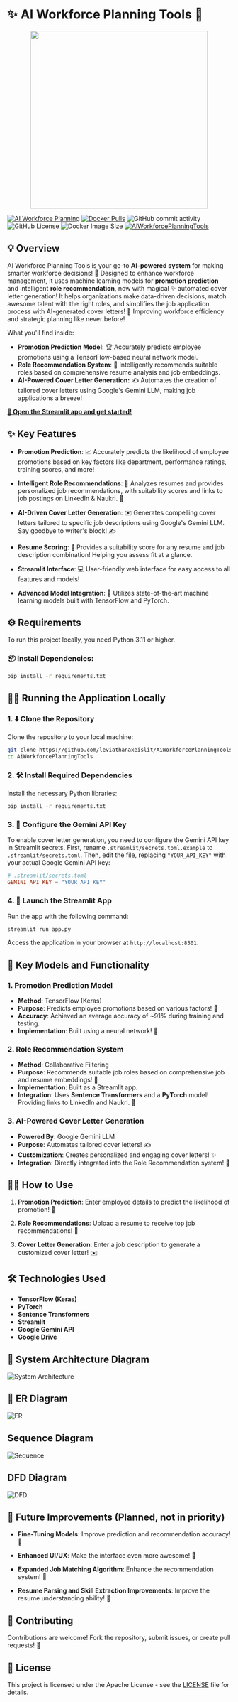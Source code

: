 <p align="center"> <h1>✨ AI Workforce Planning Tools 🚀</h1> </p>

<p align="center">
<img src="assets/Project Logo.png" width="400" height="400"></center>
</p>

[![AI Workforce Planning](https://static.streamlit.io/badges/streamlit_badge_black_white.svg)](https://aiworkforceplanningtool.streamlit.app/)
[![Docker Pulls](https://img.shields.io/docker/pulls/leviathanaxeislit/aiworkforceplanningtools?style=plastic&logo=docker&logoColor=blue&logoSize=auto)](https://hub.docker.com/repository/docker/leviathanaxeislit/aiworkforceplanningtools/general)
![GitHub commit activity](https://img.shields.io/github/commit-activity/w/leviathanaxeislit/AiWorkforcePlanningTools?style=plastic&logo=github)
![GitHub License](https://img.shields.io/github/license/leviathanaxeislit/AiWorkforcePlanningTools?style=plastic&logo=apachelucene)
![Docker Image Size](https://img.shields.io/docker/image-size/leviathanaxeislit/aiworkforceplanningtools?arch=amd64&style=plastic&logo=docker)
[![AiWorkforcePlanningTools](https://github.com/leviathanaxeislit/AiWorkforcePlanningTools/actions/workflows/main.yml/badge.svg)](https://github.com/leviathanaxeislit/AiWorkforcePlanningTools/actions/workflows/main.yml)

## 💡 Overview

AI Workforce Planning Tools is your go-to **AI-powered system** for making smarter workforce decisions! 🌟 Designed to enhance workforce management, it uses machine learning models for **promotion prediction** and intelligent **role recommendation**, now with magical ✨ automated cover letter generation! It helps organizations make data-driven decisions, match awesome talent with the right roles, and simplifies the job application process with AI-generated cover letters! 🚀 Improving workforce efficiency and strategic planning like never before!

What you'll find inside:

-   **Promotion Prediction Model**: 🏆 Accurately predicts employee promotions using a TensorFlow-based neural network model.
-   **Role Recommendation System**: 🏢 Intelligently recommends suitable roles based on comprehensive resume analysis and job embeddings.
-   **AI-Powered Cover Letter Generation:** ✍️ Automates the creation of tailored cover letters using Google's Gemini LLM, making job applications a breeze!

[**🎉 Open the Streamlit app and get started!**](https://aiworkforceplanningtool.streamlit.app/)

## ✨ Key Features

-   **Promotion Prediction**: 📈 Accurately predicts the likelihood of employee promotions based on key factors like department, performance ratings, training scores, and more!

-   **Intelligent Role Recommendations**: 🎯 Analyzes resumes and provides personalized job recommendations, with suitability scores and links to job postings on LinkedIn & Naukri. 💼

-   **AI-Driven Cover Letter Generation**: ✉️ Generates compelling cover letters tailored to specific job descriptions using Google's Gemini LLM. Say goodbye to writer's block! ✍️

-   **Resume Scoring**: 💯 Provides a suitability score for any resume and job description combination! Helping you assess fit at a glance.

-   **Streamlit Interface**: 💻 User-friendly web interface for easy access to all features and models!

-   **Advanced Model Integration**: 🧠 Utilizes state-of-the-art machine learning models built with TensorFlow and PyTorch.

## ⚙️ Requirements

To run this project locally, you need Python 3.11 or higher.

### 📦 Install Dependencies:

```bash
pip install -r requirements.txt
```

## 🏃‍♀️ Running the Application Locally

### 1. ⬇️ Clone the Repository

Clone the repository to your local machine:

```bash
git clone https://github.com/leviathanaxeislit/AiWorkforcePlanningTools.git
cd AiWorkforcePlanningTools
```

### 2. 🛠️ Install Required Dependencies

Install the necessary Python libraries:

```bash
pip install -r requirements.txt
```

### 3. 🔑 Configure the Gemini API Key

To enable cover letter generation, you need to configure the Gemini API key in Streamlit secrets. First, rename `.streamlit/secrets.toml.example` to `.streamlit/secrets.toml`. Then, edit the file, replacing `"YOUR_API_KEY"` with your actual Google Gemini API key:

```toml
# .streamlit/secrets.toml
GEMINI_API_KEY = "YOUR_API_KEY"
```

### 4. 🚀 Launch the Streamlit App

Run the app with the following command:

```bash
streamlit run app.py
```

Access the application in your browser at `http://localhost:8501`.

## 🤖 Key Models and Functionality

### 1. Promotion Prediction Model

-   **Method**: TensorFlow (Keras)
-   **Purpose**: Predicts employee promotions based on various factors! 🌟
-   **Accuracy**: Achieved an average accuracy of ~91% during training and testing.
-   **Implementation**: Built using a neural network! 🧠

### 2. Role Recommendation System

-   **Method**: Collaborative Filtering
-   **Purpose**: Recommends suitable job roles based on comprehensive job and resume embeddings! 🏢
-   **Implementation**: Built as a Streamlit app.
-   **Integration**: Uses **Sentence Transformers** and a **PyTorch** model! Providing links to LinkedIn and Naukri. 🔗

### 3. AI-Powered Cover Letter Generation

-   **Powered By**: Google Gemini LLM
-   **Purpose**: Automates tailored cover letters! ✍️
-   **Customization**: Creates personalized and engaging cover letters! ✨
-   **Integration**: Directly integrated into the Role Recommendation system! 🤝

## 🧑‍🏫 How to Use

1.  **Promotion Prediction**: Enter employee details to predict the likelihood of promotion! 🚀

2.  **Role Recommendations**: Upload a resume to receive top job recommendations! 💼

3.  **Cover Letter Generation**: Enter a job description to generate a customized cover letter! ✉️

## 🛠️ Technologies Used

-   **TensorFlow (Keras)**
-   **PyTorch**
-   **Sentence Transformers**
-   **Streamlit**
-   **Google Gemini API**
-   **Google Drive**

## 🚧 System Architecture Diagram

![System Architecture](/assets/System%20Architecture.png)

## 🚧 ER Diagram

![ER](/assets/ER%20Diagram%20for%20ai%20workforce%20planning%20tools.png)

## Sequence Diagram

![Sequence](/assets/sequence%20diagram%20for%20ai%20workforce%20planning%20tools.png)

## DFD Diagram
![DFD](/assets/DFD%20for%20ai%20workforce%20planning%20tools.png)
## 🔮 Future Improvements (Planned, not in priority)

-   **Fine-Tuning Models**: Improve prediction and recommendation accuracy! 🎯

-   **Enhanced UI/UX**: Make the interface even more awesome! 🤩

-   **Expanded Job Matching Algorithm**: Enhance the recommendation system! 🤖

-   **Resume Parsing and Skill Extraction Improvements**: Improve the resume understanding ability! 🧠

## 🤝 Contributing

Contributions are welcome! Fork the repository, submit issues, or create pull requests! 🎉

## 📜 License

This project is licensed under the Apache License - see the [LICENSE](LICENSE) file for details.